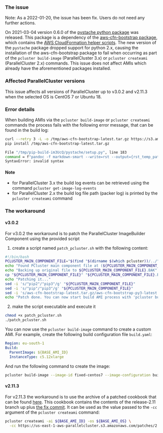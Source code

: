 ### The issue
Note: As a 2022-01-20, the issue has been fix. Users do not need any further actions.

On 2021-03-04 version 0.6.0 of the [pystache python package](https://github.com/sarnold/pystache/releases/tag/0.6.0) was released. This package is a dependency of the [aws-cfn-bootstrap package](https://docs.aws.amazon.com/AWSCloudFormation/latest/UserGuide/releasehistory-aws-cfn-bootstrap.html#releasehistory-aws-cfn-bootstrap-v1), which contains the [AWS CloudFormation helper scripts](https://docs.aws.amazon.com/AWSCloudFormation/latest/UserGuide/cfn-helper-scripts-reference.html).
The new version of the `pystache` package dropped support for python 2.x, causing the installation of the aws-cfn-bootstrap package to fail when occurring as part of the `pcluster build-image` (ParallelCluster 3.x) or `pcluster createami` (ParallelCluster 2.x) commands. 
This issue does not affect AMIs which already have the aforementioned packages installed.

### Affected ParallelCluster versions

This issue affects all versions of ParallelCluster up to v3.0.2 and v2.11.3 when the selected OS is CentOS 7 or Ubuntu 18.

### Error details

When building AMIs via the `pcluster build-image` or `pcluster createami` commands the process fails with the following error message, that can be found in the build log:

```bash
curl --retry 3 -L -o /tmp/aws-cfn-bootstrap-latest.tar.gz https://s3.amazonaws.com/cloudformation-examples/aws-cfn-bootstrap-latest.tar.gz
pip install /tmp/aws-cfn-bootstrap-latest.tar.gz

File "/tmp/pip-build-im3UcQ/pystache/setup.py", line 183
command = f"pandoc -f markdown-smart --write=rst --output={rst_temp_path} {md_path}"
SyntaxError: invalid syntax
```

#### Note
* for ParallelCluster 3.x the build log events can be retrieved using the command `pcluster get-image-log-events`
* for ParallelCluster 2.x the build log file path (packer log) is printed by the `pcluster createami` command  

### The workaround
#### v3.0.2
For v3.0.2 the workaround is to patch the ParallelCluster ImageBuilder Component using the provided script
1. create a script named `patch_pcluster.sh` with the following content:

```bash
#!/bin/bash
PCLUSTER_MAIN_COMPONENT_FILE="$(find "$(dirname $(which pcluster))/../" -name "parallelcluster.yaml")"
echo "Found PCluster main component file at (${PCLUSTER_MAIN_COMPONENT_FILE})."
echo "Backing up original file to ${PCLUSTER_MAIN_COMPONENT_FILE}.BAK"
cp "${PCLUSTER_MAIN_COMPONENT_FILE}" "${PCLUSTER_MAIN_COMPONENT_FILE}.BAK"
echo "Patching it..."
sed -i 's/"pip2"/"pip3"/g' "${PCLUSTER_MAIN_COMPONENT_FILE}"
sed -i 's/"pip"/"pip3"/g' "${PCLUSTER_MAIN_COMPONENT_FILE}"
sed -i 's/aws-cfn-bootstrap-latest.tar.gz/aws-cfn-bootstrap-py3-latest.tar.gz/g' "${PCLUSTER_MAIN_COMPONENT_FILE}"
echo "Patch done. You can now start build AMI process with 'pcluster build-image' command"
```

2. make the script executable and execute it
```bash
chmod +x patch_pcluster.sh
./patch_pcluster.sh
``` 

You can now use the `pcluster build-image` command to create a custom AMI.
For example, create the following build configuration file `build.yaml`:
```yaml
Region: eu-south-1
Build:
  ParentImage: ${BASE_AMI_ID}
  InstanceType: c5.12xlarge
```
And run the following command to create the image:
```bash
pcluster build-image --image-id fixed-centos7 --image-configuration build.yaml --region ${AWS_REGION}
```

#### v2.11.3
For v2.11.3 the workaround is to use the archive of a patched cookbook that can be found [here](https://us-east-1-aws-parallelcluster.s3.amazonaws.com/patches/2.11.3/aws-parallelcluster-cookbook-2.11.3.tgz). This cookbook contains the contents of the release-2.11 branch up plus [the fix commit](https://github.com/aws/aws-parallelcluster-cookbook/commit/dac8eb29578aaf86f06454a67846af9cff66ae75).
It can be used as the value passed to the `-cc` argument of the `pcluster createami` command:

```bash
pcluster createami -ai ${BASE_AMI_ID} -os ${BASE_AMI_OS} \
  -cc https://us-east-1-aws-parallelcluster.s3.amazonaws.com/patches/2.11.3/aws-parallelcluster-cookbook-2.11.3.tgz
```